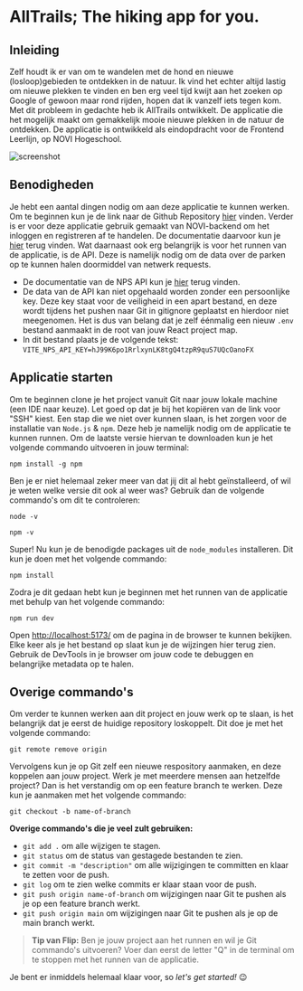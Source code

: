 # AllTrails; The hiking app for you.

## Inleiding 
Zelf houdt ik er van om te wandelen met de hond en nieuwe (losloop)gebieden te ontdekken in de natuur. Ik vind het echter altijd lastig om nieuwe plekken te vinden en ben erg veel tijd kwijt aan het zoeken op Google of gewoon maar rond rijden, hopen dat ik vanzelf iets tegen kom. Met dit probleem in gedachte heb ik AllTrails ontwikkelt. De applicatie die het mogelijk maakt om gemakkelijk mooie nieuwe plekken in de natuur de ontdekken. De applicatie is ontwikkeld als eindopdracht voor de Frontend Leerlijn, op NOVI Hogeschool.

![screenshot](src/assets/Screenshot-home.png)

## Benodigheden

Je hebt een aantal dingen nodig om aan deze applicatie te kunnen werken. Om te beginnen kun je de link naar de Github Repository [hier](https://github.com/Lesleyvm/eindopdracht-frontend-alltrails) vinden.
Verder is er voor deze applicatie gebruik gemaakt van NOVI-backend om het inloggen en registreren af te handelen. De documentatie daarvoor kun je [hier](https://github.com/hogeschoolnovi/novi-educational-backend-documentation/blob/main/README.md#0-test) terug vinden.
Wat daarnaast ook  erg belangrijk is voor het runnen van de applicatie, is de API. Deze is namelijk nodig om de data over de parken op te kunnen halen doormiddel van netwerk requests.

* De documentatie van de NPS API kun je [hier](https://www.nps.gov/subjects/developer/api-documentation.htm#/activities/parks) terug vinden.
* De data van de API kan niet opgehaald worden zonder een persoonlijke key. Deze key staat voor de veiligheid in een apart bestand, en deze wordt tijdens het pushen naar Git in gitignore geplaatst en hierdoor niet meegenomen. Het is dus van belang dat je zelf éénmalig een nieuw `.env` bestand aanmaakt in de root van jouw React project map.
* In dit bestand plaats je de volgende tekst: `VITE_NPS_API_KEY=hJ99K6po1RrlxynLK8tgQ4tzpR9quS7UQcOanoFX`


## Applicatie starten
Om te beginnen clone je het project vanuit Git naar jouw lokale machine (een IDE naar keuze). Let goed op dat je bij het kopiëren van de link voor "SSH" kiest.
Een stap die we niet over kunnen slaan, is het zorgen voor de installatie van `Node.js` & `npm`. Deze heb je namelijk nodig om de applicatie te kunnen runnen. Om de laatste versie hiervan te downloaden kun je het volgende commando uitvoeren in jouw terminal:

```shell
npm install -g npm
```

Ben je er niet helemaal zeker meer van dat jij dit al hebt geïnstalleerd, of wil je weten welke versie dit ook al weer was? Gebruik dan de volgende commando's om dit te controleren:

```shell
node -v
```
```shell
npm -v
```

Super! Nu kun je de benodigde packages uit de  `node_modules` installeren. Dit kun je doen met het volgende commando:

```shell
npm install
```

Zodra je dit gedaan hebt kun je beginnen met het runnen van de applicatie met behulp van het volgende commando: 

```shell
npm run dev
```

Open [http://localhost:5173/](http://localhost:5173/) om de pagina in de browser te kunnen bekijken. Elke keer als je het bestand op slaat kun je de wijzingen hier terug zien. Gebruik de DevTools in je browser om jouw code te debuggen en belangrijke metadata op te halen.

## Overige commando's
Om verder te kunnen werken aan dit project en jouw werk op te slaan, is het belangrijk dat je eerst de huidige repository loskoppelt. Dit doe je met het volgende commando:

```shell
git remote remove origin
```
Vervolgens kun je op Git zelf een nieuwe respository aanmaken, en deze koppelen aan jouw project. Werk je met meerdere mensen aan hetzelfde project? Dan is het verstandig om op een feature branch te werken. Deze kun je aanmaken met het volgende commando:

```shell
git checkout -b name-of-branch
```
**Overige commando's die je veel zult gebruiken:**

* `git add .` om alle wijzigen te stagen.
* `git status` om de status van gestagede bestanden te zien.
* `git commit -m "description"` om alle wijzigingen te committen en klaar te zetten voor de push.
* `git log` om te zien welke commits er klaar staan voor de push.
* `git push origin name-of-branch` om wijzigingen naar Git te pushen als je op een feature branch werkt.
* `git push origin main` om wijzigingen naar Git te pushen als je op de main branch werkt.

> **Tip van Flip:**
Ben je jouw project aan het runnen en wil je Git commando's uitvoeren? Voer dan eerst de letter "Q" in de terminal om te stoppen met het runnen van de applicatie.

Je bent er inmiddels helemaal klaar voor, so _let's get started!_  😉
